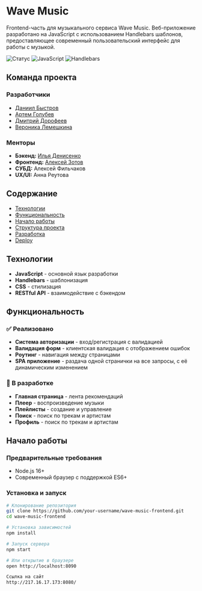 # Wave Music

Frontend-часть для музыкального сервиса Wave Music. Веб-приложение разработано на JavaScript с использованием Handlebars шаблонов, предоставляющее современный пользовательский интерфейс для работы с музыкой.

![Статус](https://img.shields.io/badge/статус-в_разработке-orange)
![JavaScript](https://img.shields.io/badge/JavaScript-ES6+-yellow)
![Handlebars](https://img.shields.io/badge/Handlebars-шаблонизация-orange)

## Команда проекта

### Разработчики
*   [Даниил Быстров](https://github.com/ska66696)
*   [Артем Голубев](https://github.com/Xyzdat)
*   [Дмитрий Дорофеев](https://github.com/poopaapopa)
*   [Вероника Лемешкина](https://github.com/LemeshkinaVeronika)

### Менторы
*   **Бэкенд:** [Илья Денисенко](https://github.com/MatiXxD)
*   **Фронтенд:** [Алексей Зотов](https://github.com/let-robots-reign)
*   **СУБД:** Алексей Фильчаков
*   **UX/UI:** Анна Реутова

## Содержание
- [Технологии](#технологии)
- [Функциональность](#функциональность)
- [Начало работы](#начало-работы)
- [Структура проекта](#структура-проекта)
- [Разработка](#разработка)
- [Deploy](#deploy)

## Технологии
- **JavaScript** - основной язык разработки
- **Handlebars** - шаблонизация
- **CSS** - стилизация
- **RESTful API** - взаимодействие с бэкендом

## Функциональность

### ✅ Реализовано
- **Система авторизации** - вход/регистрация с валидацией
- **Валидация форм** - клиентская валидация с отображением ошибок
- **Роутинг** - навигация между страницами
- **SPA приложение** - раздача одной странички на все запросы, с её динамическим изменением

### 🚧 В разработке
- **Главная страница** - лента рекомендаций
- **Плеер** - воспроизведение музыки
- **Плейлисты** - создание и управление
- **Поиск** - поиск по трекам и артистам
- **Профиль** - поиск по трекам и артистам

## Начало работы

### Предварительные требования
- Node.js 16+ 
- Современный браузер с поддержкой ES6+

### Установка и запуск

```bash
# Клонирование репозитория
git clone https://github.com/your-username/wave-music-frontend.git
cd wave-music-frontend

# Установка зависимостей
npm install

# Запуск сервера
npm start

# Или открытие в браузере
open http://localhost:8090

Ссылка на сайт
http://217.16.17.173:8080/